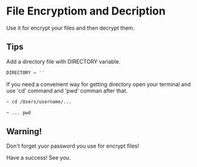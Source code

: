 # File Encryptiom and Decription

Use it for encrypt your files and then decrypt them.

## Tips

Add a directory file with  DIRECTORY variable.

```python
DIRECTORY = ''
```
If you need a convenient way for getting directory open your terminal and use 'cd' command and 'pwd' comman after that.

```bash
~ cd /Users/username/...
```
```bash
~ ... pwd
```

## Warning!

Don't forget yuor password you use for encrypt files!

Have a success! See you.